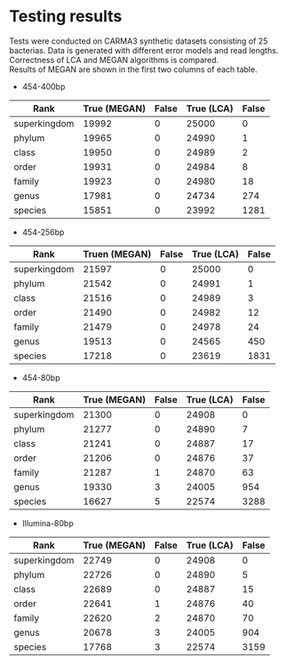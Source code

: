 # Testing results

Tests were conducted on CARMA3 synthetic datasets consisting of 25 bacterias. Data is generated with different error models and read lengths.    
Correctness of LCA and MEGAN algorithms is compared.  
Results of MEGAN are shown in the first two columns of each table.

* 454-400bp

Rank         |  True (MEGAN)  | False | True (LCA)  |  False 
-------------|--------|-------|-------|--------
superkingdom |  19992 | 0     | 25000 | 0
phylum       |  19965 | 0     | 24990 | 1
class        |  19950 | 0     | 24989 | 2
order        |  19931 | 0     | 24984 | 8
family       |  19923 | 0     | 24980 | 18
genus        |  17981 | 0     | 24734 | 274
species      |  15851 | 0     | 23992 | 1281

* 454-256bp

Rank         |  Truen (MEGAN)  | False | True (LCA)  |  False
-------------|--------|-------|-------|--------
superkingdom |  21597 | 0     | 25000 | 0
phylum       |  21542 | 0     | 24991 | 1
class        |  21516 | 0     | 24989 | 3
order        |  21490 | 0     | 24982 | 12
family       |  21479 | 0     | 24978 | 24
genus        |  19513 | 0     | 24565 | 450
species      |  17218 | 0     | 23619 | 1831

* 454-80bp

Rank         |  True (MEGAN)  | False | True (LCA)  |  False
-------------|--------|-------|-------|--------
superkingdom |  21300 | 0     | 24908 | 0
phylum       |  21277 | 0     | 24890 | 7
class        |  21241 | 0     | 24887 | 17
order        |  21206 | 0     | 24876 | 37
family       |  21287 | 1     | 24870 | 63
genus        |  19330 | 3     | 24005 | 954
species      |  16627 | 5     | 22574 | 3288

* Illumina-80bp

Rank         |  True (MEGAN)  | False | True (LCA) |  False
-------------|--------|-------|-------|--------
superkingdom |  22749 | 0     | 24908 | 0
phylum       |  22726 | 0     | 24890 | 5
class        |  22689 | 0     | 24887 | 15
order        |  22641 | 1     | 24876 | 40
family       |  22620 | 2     | 24870 | 70
genus        |  20678 | 3     | 24005 | 904
species      |  17768 | 3     | 22574 | 3159


